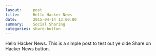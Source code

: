 ```yaml
---
layout:     post
title:      Hello Hacker News
date:       2015-04-14 13:00:00
summary:    Social Sharing
categories: share-button
---
```


Hello Hacker News. This is a simple post to test out ye olde Share on Hacker News button. 
